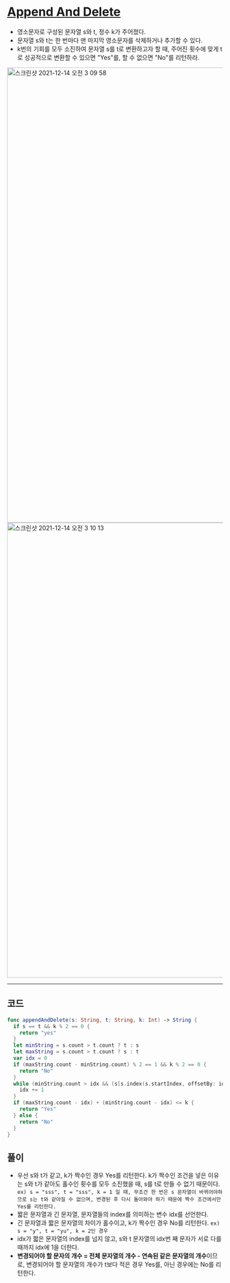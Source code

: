 # [Append And Delete](https://www.hackerrank.com/challenges/append-and-delete/problem?isFullScreen=true)
- 영소문자로 구성된 문자열 s와 t, 정수 k가 주어졌다.
- 문자열 s와 t는 한 번마다 맨 마지막 영소문자를 삭제하거나 추가할 수 있다.
- k번의 기회를 모두 소진하여 문자열 s를 t로 변환하고자 할 때, 주어진 횟수에 맞게 t로 성공적으로 변환할 수 있으면 "Yes"를, 할 수 없으면 "No"를 리턴하라. 

<img width="1063" alt="스크린샷 2021-12-14 오전 3 09 58" src="https://user-images.githubusercontent.com/59811450/145865541-fa4a7430-7150-4cd7-a98a-c67404d59594.png">
<img width="1063" alt="스크린샷 2021-12-14 오전 3 10 13" src="https://user-images.githubusercontent.com/59811450/145865574-86863192-e2a9-46c1-998c-12fea8dd1828.png">

***

## 코드

```swift
func appendAndDelete(s: String, t: String, k: Int) -> String {
  if s == t && k % 2 == 0 {
    return "yes"
  }
  let minString = s.count > t.count ? t : s
  let maxString = s.count > t.count ? s : t
  var idx = 0
  if (maxString.count - minString.count) % 2 == 1 && k % 2 == 0 {
    return "No"
  }
  while (minString.count > idx && (s[s.index(s.startIndex, offsetBy: idx)] == t[t.index(t.startIndex, offsetBy: idx)])) {
    idx += 1
  }
  if (maxString.count - idx) + (minString.count - idx) <= k {
    return "Yes"
  } else {
    return "No"
  }
}
```

## 풀이
- 우선 s와 t가 같고, k가 짝수인 경우 Yes를 리턴한다. k가 짝수인 조건을 넣은 이유는 s와 t가 같아도 홀수인 횟수를 모두 소진했을 때, s를 t로 만들 수 없기 때문이다.  
```ex) s = "sss", t = "sss", k = 1 일 때, 무조건 한 번은 s 문자열이 바뀌어야하므로 s는 t와 같아질 수 없으며, 변경된 후 다시 돌아와야 하기 때문에 짝수 조건에서만 Yes를 리턴한다.```
- 짧은 문자열과 긴 문자열, 문자열들의 index를 의미하는 변수 idx를 선언한다.
- 긴 문자열과 짧은 문자열의 차이가 홀수이고, k가 짝수인 경우 No를 리턴한다.
```ex) s = "y", t = "yu", k = 2인 경우```
- idx가 짧은 문자열의 index를 넘지 않고, s와 t 문자열의 idx번 째 문자가 서로 다를 때까지 idx에 1을 더한다.
- **변경되어야 할 문자의 개수 = 전체 문자열의 개수 - 연속된 같은 문자열의 개수**이므로, 변경되어야 할 문자열의 개수가 t보다 적은 경우 Yes를, 아닌 경우에는 No를 리턴한다. 
